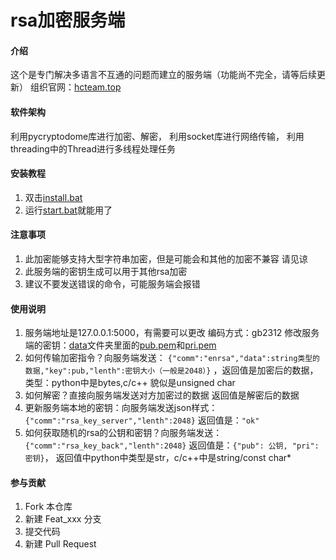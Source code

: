 # rsa加密服务端

#### 介绍
这个是专门解决多语言不互通的问题而建立的服务端（功能尚不完全，请等后续更新）
组织官网：[hcteam.top](https://hcteam.top/)

#### 软件架构
利用pycryptodome库进行加密、解密，
利用socket库进行网络传输，
利用threading中的Thread进行多线程处理任务


#### 安装教程

1.  双击[install.bat](install.bat)
2.  运行[start.bat](start.bat)就能用了

#### 注意事项

1.  此加密能够支持大型字符串加密，但是可能会和其他的加密不兼容
    请见谅
2.  此服务端的密钥生成可以用于其他rsa加密
3.  建议不要发送错误的命令，可能服务端会报错

#### 使用说明

1.  服务端地址是127.0.0.1:5000，有需要可以更改
    编码方式：gb2312
    修改服务端的密钥：[data](./data)文件夹里面的[pub.pem](./data/pub.pem)和[pri.pem](./data/pri.pem)
2.  如何传输加密指令？向服务端发送：
    `{"comm":"enrsa","data":string类型的数据,"key":pub,"lenth":密钥大小（一般是2048）}`
    ，返回值是加密后的数据，
    类型：python中是bytes,c/c++ 貌似是unsigned char
3.  如何解密？直接向服务端发送对方加密过的数据
    返回值是解密后的数据
4.  更新服务端本地的密钥：向服务端发送json样式：
    `{"comm":"rsa_key_server","lenth":2048}`
    返回值是：`"ok"`
5.  如何获取随机的rsa的公钥和密钥？向服务端发送：
    `{"comm":"rsa_key_back","lenth":2048}`
    返回值是：`{"pub": 公钥, "pri": 密钥}`，
    返回值中python中类型是str，c/c++中是string/const char*

#### 参与贡献

1.  Fork 本仓库
2.  新建 Feat_xxx 分支
3.  提交代码
4.  新建 Pull Request